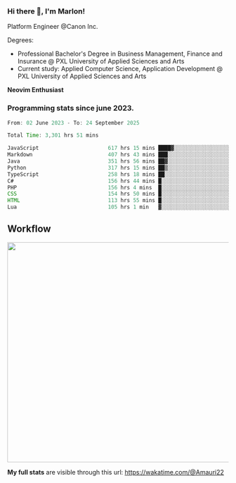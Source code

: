 
### Hi there 👋, I'm Marlon!

Platform Engineer @Canon Inc.

Degrees: 
- Professional Bachelor's Degree in Business Management, Finance and Insurance @ PXL University of Applied Sciences and Arts
- Current study: Applied Computer Science, Application Development @ PXL University of Applied Sciences and Arts

**Neovim Enthusiast**

### Programming stats since june 2023.
<!--START_SECTION:waka-->

```java
From: 02 June 2023 - To: 24 September 2025

Total Time: 3,301 hrs 51 mins

JavaScript                      617 hrs 15 mins ████▓░░░░░░░░░░░░░░░░░░░░   18.29 %
Markdown                        407 hrs 43 mins ███░░░░░░░░░░░░░░░░░░░░░░   12.08 %
Java                            351 hrs 56 mins ██▓░░░░░░░░░░░░░░░░░░░░░░   10.43 %
Python                          317 hrs 15 mins ██▒░░░░░░░░░░░░░░░░░░░░░░   09.40 %
TypeScript                      258 hrs 18 mins ██░░░░░░░░░░░░░░░░░░░░░░░   07.65 %
C#                              156 hrs 44 mins █░░░░░░░░░░░░░░░░░░░░░░░░   04.64 %
PHP                             156 hrs 4 mins  █░░░░░░░░░░░░░░░░░░░░░░░░   04.62 %
CSS                             154 hrs 50 mins █░░░░░░░░░░░░░░░░░░░░░░░░   04.59 %
HTML                            113 hrs 55 mins █░░░░░░░░░░░░░░░░░░░░░░░░   03.38 %
Lua                             105 hrs 1 min   ▓░░░░░░░░░░░░░░░░░░░░░░░░   03.11 %
```

<!--END_SECTION:waka-->

## Workflow
<a href="https://wakatime.com"><img width="750" height="500" src="https://wakatime.com/share/@Amauri22/c9755ad7-b574-44e4-a9ee-ddb3582724ea.png" /></a>

**My full stats** are visible through this url: https://wakatime.com/@Amauri22
